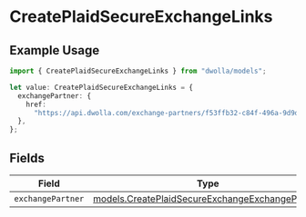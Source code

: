 # CreatePlaidSecureExchangeLinks

## Example Usage

```typescript
import { CreatePlaidSecureExchangeLinks } from "dwolla/models";

let value: CreatePlaidSecureExchangeLinks = {
  exchangePartner: {
    href:
      "https://api.dwolla.com/exchange-partners/f53ffb32-c84f-496a-9d9d-acd100d396ef",
  },
};
```

## Fields

| Field                                                                                                    | Type                                                                                                     | Required                                                                                                 | Description                                                                                              |
| -------------------------------------------------------------------------------------------------------- | -------------------------------------------------------------------------------------------------------- | -------------------------------------------------------------------------------------------------------- | -------------------------------------------------------------------------------------------------------- |
| `exchangePartner`                                                                                        | [models.CreatePlaidSecureExchangeExchangePartner](../models/createplaidsecureexchangeexchangepartner.md) | :heavy_minus_sign:                                                                                       | N/A                                                                                                      |